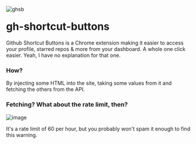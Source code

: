 <img align="left" style="float: left; margin: 0 10px 0 0" alt="ghsb" src="https://i.imgur.com/S8J6nl5.png" />

# gh-shortcut-buttons

Github Shortcut Buttons is a Chrome extension making it easier to access your profile, starred repos & more from your dashboard. A whole one click easier. Yeah, I have no explanation for that one.

### How?
By injecting some HTML into the site, taking some values from it and fetching the others from the API.

### Fetching? What about the rate limit, then?
![image](https://user-images.githubusercontent.com/56172798/117430690-a5ca8e00-af28-11eb-89ca-d2c7b39c3ac3.png)

It's a rate limit of 60 per hour, but you probably won't spam it enough to find this warning.
